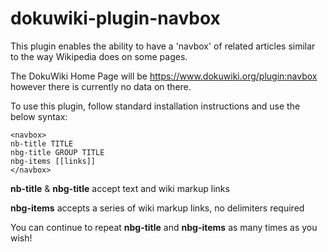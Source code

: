 # dokuwiki-plugin-navbox
This plugin enables the ability to have a 'navbox' of related articles similar to the way Wikipedia does on some pages.

The DokuWiki Home Page will be https://www.dokuwiki.org/plugin:navbox however there is currently no data on there.

To use this plugin, follow standard installation instructions and use the below syntax:
```
<navbox>
nb-title TITLE
nbg-title GROUP TITLE
nbg-items [[links]]
</navbox>
```

**nb-title** & **nbg-title** accept text and wiki markup links

**nbg-items** accepts a series of wiki markup links, no delimiters required

You can continue to repeat **nbg-title** and **nbg-items** as many times as you wish!
